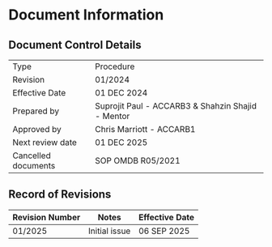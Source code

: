 # Document Information
## Document Control Details
|                     |                                                   |
|---------------------|---------------------------------------------------|
|         Type        |                    Procedure                      |
|       Revision      |                     01/2024                       |
|    Effective Date   |                    01 DEC 2024                    |
|     Prepared by     | Suprojit Paul - ACCARB3 & Shahzin Shajid - Mentor |
|     Approved by     |             Chris Marriott - ACCARB1              |
|   Next review date  |                    01 DEC 2025                    |
| Cancelled documents |                SOP OMDB R05/2021                  |

## Record of Revisions
<table><thead>
  <tr>
    <th>Revision Number</th>
    <th>Notes</th>
    <th>Effective Date</th>
  </tr></thead>
<tbody>
  <tr>
    <td>01/2025</td>
    <td>Initial issue</td>
    <td>06 SEP 2025</td>
  </tr>
</tbody></table>